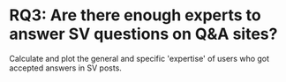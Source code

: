 # RQ3: Are there enough experts to answer SV questions on Q&A sites?

Calculate and plot the general and specific 'expertise' of users who got accepted answers in SV posts.